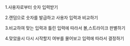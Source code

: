 1.사용자로부터 숫자 입력받기

2.랜덤으로 숫자를 발급하고 사용자 입력과 비교하기

3.비교하여 맞는 입력과 틀린 입력에 따라서 볼,스트라이크 판별하기

4.맞았을시 다시 시작할지 여부를 물어보고 입력에 따라서 결정하기
